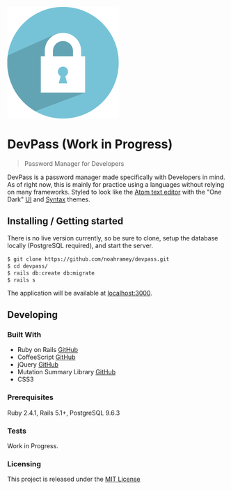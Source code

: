 ![Random Lock Logo](./app/assets/images/lock-icon.png)
# DevPass (Work in Progress)
> Password Manager for Developers

DevPass is a password manager made specifically with Developers in mind. As of right now, this is mainly for practice using a languages without relying on many frameworks. Styled to look like the [Atom text editor](https://github.com/atom/atom) with the "One Dark" [UI](https://github.com/atom/one-dark-ui) and [Syntax](https://github.com/atom/one-dark-syntax) themes.

## Installing / Getting started

There is no live version currently, so be sure to clone, setup the database locally (PostgreSQL required), and start the server.

```
$ git clone https://github.com/noahramey/devpass.git
$ cd devpass/
$ rails db:create db:migrate
$ rails s
```

The application will be available at [localhost:3000](http://localhost:3000).

## Developing

### Built With
* Ruby on Rails [GitHub](https://github.com/rails/rails)
* CoffeeScript [GitHub](https://github.com/jashkenas/coffeescript)
* jQuery [GitHub](https://github.com/jquery/jquery)
* Mutation Summary Library [GitHub](https://github.com/rafaelw/mutation-summary)
* CSS3

### Prerequisites
Ruby 2.4.1, Rails 5.1+, PostgreSQL 9.6.3

### Tests
Work in Progress.

### Licensing
This project is released under the [MIT License](https://opensource.org/licenses/MIT)
